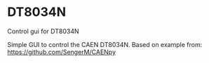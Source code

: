 # DT8034N
Control gui for DT8034N

Simple GUI to control the CAEN DT8034N.  Based on example from: https://github.com/SengerM/CAENpy

